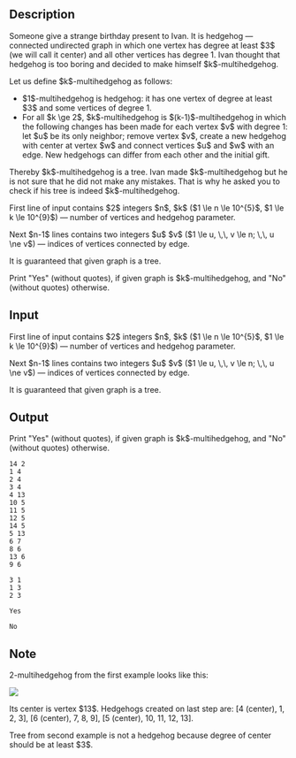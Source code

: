 ## Description

<div><p>Someone give a strange birthday present to Ivan. It is hedgehog&nbsp;— connected undirected graph in which one vertex has degree at least $3$ (we will call it center) and all other vertices has degree 1. Ivan thought that hedgehog is too boring and decided to make himself $k$-multihedgehog.</p><p>Let us define $k$-multihedgehog as follows:</p><ul><li> $1$-multihedgehog is hedgehog: it has one vertex of degree at least $3$ and some vertices of degree 1.</li><li> For all $k \ge 2$, $k$-multihedgehog is $(k-1)$-multihedgehog in which the following changes has been made for each vertex $v$ with degree 1: let $u$ be its only neighbor; remove vertex $v$, create a new hedgehog with center at vertex $w$ and connect vertices $u$ and $w$ with an edge. New hedgehogs can differ from each other and the initial gift. </li></ul><p>Thereby $k$-multihedgehog is a tree. Ivan made $k$-multihedgehog but he is not sure that he did not make any mistakes. That is why he asked you to check if his tree is indeed $k$-multihedgehog.</p></div><div class="input-specification"><p>First line of input contains $2$ integers $n$, $k$ ($1 \le n \le 10^{5}$, $1 \le k \le 10^{9}$)&nbsp;— number of vertices and hedgehog parameter.</p><p>Next $n-1$ lines contains two integers $u$ $v$ ($1 \le u, \,\, v \le n; \,\, u \ne v$)&nbsp;— indices of vertices connected by edge.</p><p>It is guaranteed that given graph is a tree.</p></div><div class="output-specification"><p>Print <span class="tex-font-style-tt">"Yes"</span> (without quotes), if given graph is $k$-multihedgehog, and <span class="tex-font-style-tt">"No"</span> (without quotes) otherwise.</p></div>

## Input

<p>First line of input contains $2$ integers $n$, $k$ ($1 \le n \le 10^{5}$, $1 \le k \le 10^{9}$)&nbsp;— number of vertices and hedgehog parameter.</p><p>Next $n-1$ lines contains two integers $u$ $v$ ($1 \le u, \,\, v \le n; \,\, u \ne v$)&nbsp;— indices of vertices connected by edge.</p><p>It is guaranteed that given graph is a tree.</p>

## Output

<p>Print <span class="tex-font-style-tt">"Yes"</span> (without quotes), if given graph is $k$-multihedgehog, and <span class="tex-font-style-tt">"No"</span> (without quotes) otherwise.</p>





```input1
14 2
1 4
2 4
3 4
4 13
10 5
11 5
12 5
14 5
5 13
6 7
8 6
13 6
9 6

```




```input2
3 1
1 3
2 3

```




```output1
Yes

```




```output2
No

```



## Note

<p>2-multihedgehog from the first example looks like this:</p><p><img class="tex-graphics" src="file://5oEh2WWa.png" style="max-width: 100.0%;max-height: 100.0%;"></p><p>Its center is vertex $13$. Hedgehogs created on last step are: [4 (center), 1, 2, 3], [6 (center), 7, 8, 9], [5 (center), 10, 11, 12, 13].</p><p>Tree from second example is not a hedgehog because degree of center should be at least $3$.</p>
